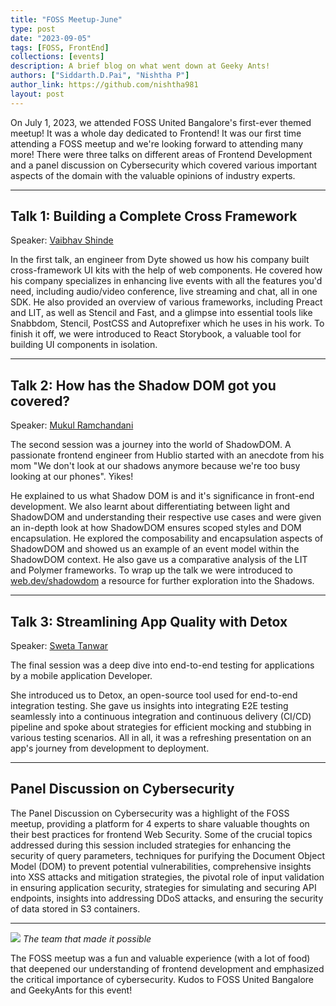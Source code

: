 ```yaml
---
title: "FOSS Meetup-June"
type: post
date: "2023-09-05"
tags: [FOSS, FrontEnd]
collections: [events]
description: A brief blog on what went down at Geeky Ants!
authors: ["Siddarth.D.Pai", "Nishtha P"]
author_link: https://github.com/nishtha981
layout: post
---
```


On July 1, 2023, we attended FOSS United Bangalore's first-ever themed meetup! It was a whole day dedicated to Frontend! It was our first time attending a FOSS meetup and we're looking forward to attending many more! There were three talks on different areas of Frontend Development and a panel discussion on Cybersecurity which covered various important aspects of the domain with the valuable opinions of industry experts.

---

## Talk 1: Building a Complete Cross Framework

Speaker: [Vaibhav Shinde](https://twitter.com/vaibhavshn)

In the first talk, an engineer from Dyte showed us how his company built cross-framework UI kits with the help of web components.
He covered how his company specializes in enhancing live events with all the features you'd need, including audio/video conference, live streaming and chat, all in one SDK.
He also provided an overview of various frameworks, including Preact and LIT, as well as Stencil and Fast, and a glimpse into essential tools like Snabbdom, Stencil, PostCSS and Autoprefixer which he uses in his work. To finish it off, we were introduced to React Storybook, a valuable tool for building UI components in isolation.

---

## Talk 2: How has the Shadow DOM got you covered?

Speaker: [Mukul Ramchandani](https://www.linkedin.com/in/mukulramchandani/)

The second session was a journey into the world of ShadowDOM. A passionate frontend engineer from Hublio started with an anecdote from his mom "We don't look at our shadows anymore because we're too busy looking at our phones". Yikes!

He explained to us what Shadow DOM is and it's significance in front-end development. We also learnt about differentiating between light and ShadowDOM and understanding their respective use cases and were given an in-depth look at how ShadowDOM ensures scoped styles and DOM encapsulation.
He explored the composability and encapsulation aspects of ShadowDOM and showed us an example of an event model within the ShadowDOM context. He also gave us a comparative analysis of the LIT and Polymer frameworks.
To wrap up the talk we were introduced to [web.dev/shadowdom](https://web.dev/shadowdom/) a resource for further exploration into the Shadows.

---

## Talk 3: Streamlining App Quality with Detox

Speaker: [Sweta Tanwar](https://www.linkedin.com/in/swetatanwar/)

The final session was a deep dive into end-to-end testing for applications by a mobile application Developer.

She introduced us to Detox, an open-source tool used for end-to-end integration testing. She gave us insights into integrating E2E testing seamlessly into a continuous integration and continuous delivery (CI/CD) pipeline and spoke about strategies for efficient mocking and stubbing in various testing scenarios.
All in all, it was a refreshing presentation on an app's journey from development to deployment.

---

## Panel Discussion on Cybersecurity

The Panel Discussion on Cybersecurity was a highlight of the FOSS meetup, providing a platform for 4 experts to share valuable thoughts on their best practices for frontend Web Security.
Some of the crucial topics addressed during this session included strategies for enhancing the security of query parameters, techniques for purifying the Document Object Model (DOM) to prevent potential vulnerabilities, comprehensive insights into XSS attacks and mitigation strategies, the pivotal role of input validation in ensuring application security, strategies for simulating and securing API endpoints, insights into addressing DDoS attacks, and ensuring the security of data stored in S3 containers.

---

![](https://i.imgur.com/DbBjVWX.jpg)
_The team that made it possible_

The FOSS meetup was a fun and valuable experience (with a lot of food) that deepened our understanding of frontend development and emphasized the critical importance of cybersecurity. Kudos to FOSS United Bangalore and GeekyAnts for this event!
